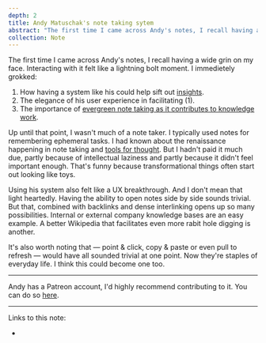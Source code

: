 ```yaml
---
depth: 2
title: Andy Matuschak's note taking sytem
abstract: "The first time I came across Andy's notes, I recall having a wide grin on my face. Interacting with his notes felt like a lightning bolt moment. I immedietely grokked: (1) How having a system like his could help sift out insights. (2) The elegance of his user experience in facilitating (1). And (3), the importance of evergreen note taking as it contributes to knowledge work."
collection: Note
---
```

The first time I came across Andy's notes, I recall having a wide grin on my face. Interacting with it felt like a lightning bolt moment. I immedietely grokked: 
1. How having a system like his could help sift out [insights](https://notes.andymatuschak.org/z6cFzJWgj9vZpnrQsjrZ8yCNREzCTgyFeVZTb).
2. The elegance of his user experience in facilitating (1).
3. The importance of [evergreen note taking as it contributes to knowledge work](https://notes.andymatuschak.org/z3SjnvsB5aR2ddsycyXofbYR7fCxo7RmKW2be).


Up until that point, I wasn't much of a note taker. I typically used notes for remembering ephemeral tasks. I had known about the renaissance happening in note taking and [tools for thought](https://numinous.productions/ttft/). But I hadn't paid it much due, partly because of intellectual laziness and partly because it didn't feel important enough. That's funny because <inter-link href="transformational-things-start-out-by-looking-like-toys">transformational things often start out looking like toys</inter-link>.

Using his system also felt like a UX breakthrough. And I don't mean that light heartedly. Having the ability to open notes side by side sounds trivial. But that, combined with backlinks and dense interlinking opens up so many possibilities. Internal or external company knowledge bases are an easy example. A better Wikipedia that facilitates even more rabit hole digging is another. 

It's also worth noting that — point & click, copy & paste or even pull to refresh — would have all sounded trivial at one point. Now they're staples of everyday life. I think this could become one too.

---

Andy has a Patreon account, I'd highly recommend contributing to it. You can do so [here](https://www.patreon.com/quantumcountry/posts).

---

Links to this note:
- <inter-link href="colophon"></inter-link>